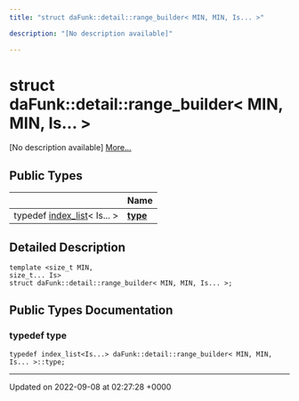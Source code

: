 ```yaml
---
title: "struct daFunk::detail::range_builder< MIN, MIN, Is... >"

description: "[No description available]"

---
```


# struct daFunk::detail::range_builder< MIN, MIN, Is... >



[No description available] [More...](#detailed-description)

## Public Types

|                | Name           |
| -------------- | -------------- |
| typedef [index_list](/documentation/code/classes/structdafunk_1_1index__list/)< Is... > | **[type](/documentation/code/classes/structdafunk_1_1detail_1_1range__builder_3_01min_00_01min_00_01is_8_8_8_01_4/#typedef-type)**  |

## Detailed Description

```
template <size_t MIN,
size_t... Is>
struct daFunk::detail::range_builder< MIN, MIN, Is... >;
```

## Public Types Documentation

### typedef type

```
typedef index_list<Is...> daFunk::detail::range_builder< MIN, MIN, Is... >::type;
```


-------------------------------

Updated on 2022-09-08 at 02:27:28 +0000